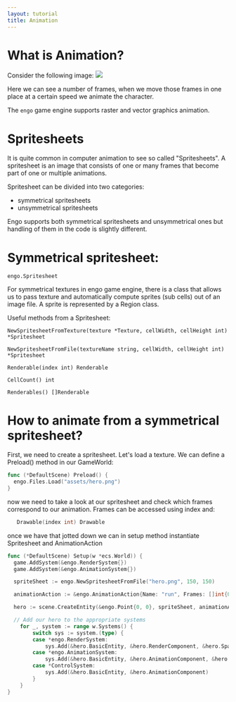 ```yaml
---
layout: tutorial
title: Animation
---
```

# What is Animation?

Consider the following image:
![](http://www.angryanimator.com/tut/pic/002_walkcycle/wlk01.gif)

Here we can see a number of frames, when we move those frames in one place at a certain speed we animate the character.

The `engo` game engine supports raster and vector graphics animation.

# Spritesheets

It is quite common in computer animation to see so called "Spritesheets". A spritesheet is an image that consists of one or many frames that become part of one or multiple animations.

Spritesheet can be divided into two categories:
- symmetrical spritesheets
- unsymmetrical spritesheets

Engo supports both symmetrical spritesheets and unsymmetrical ones but handling of them in the code is slightly different.

# Symmetrical spritesheet:

```
engo.Spritesheet
```

For symmetrical textures in engo game engine, there is a class that allows us to pass texture and automatically compute sprites (sub cells) out of an image file. A sprite is represented by a Region class.

Useful methods from a Spritesheet:

```
NewSpritesheetFromTexture(texture *Texture, cellWidth, cellHeight int) *Spritesheet

NewSpritesheetFromFile(textureName string, cellWidth, cellHeight int) *Spritesheet

Renderable(index int) Renderable

CellCount() int

Renderables() []Renderable
```

# How to animate from a symmetrical spritesheet?

First, we need to create a spritesheet. Let's load a texture. We can define a Preload() method in our GameWorld:

```go
func (*DefaultScene) Preload() {
  engo.Files.Load("assets/hero.png")
}
```

now we need to take a look at our spritesheet and check which frames correspond to our animation. Frames can be accessed using index and:

```go
   Drawable(index int) Drawable
```

once we have that jotted down we can in setup method instantiate Spritesheet and AnimationAction

```go
func (*DefaultScene) Setup(w *ecs.World)) {
  game.AddSystem(&engo.RenderSystem{})
  game.AddSystem(&engo.AnimationSystem{})

  spriteSheet := engo.NewSpritesheetFromFile("hero.png", 150, 150)

  animationAction := &engo.AnimationAction{Name: "run", Frames: []int{0, 1, 2, 3, 4, 5, 6, 7, 8, 9, 10}}

  hero := scene.CreateEntity(&engo.Point{0, 0}, spriteSheet, animationAction)

  // Add our hero to the appropriate systems
  	for _, system := range w.Systems() {
  		switch sys := system.(type) {
  		case *engo.RenderSystem:
  			sys.Add(&hero.BasicEntity, &hero.RenderComponent, &hero.SpaceComponent)
  		case *engo.AnimationSystem:
  			sys.Add(&hero.BasicEntity, &hero.AnimationComponent, &hero.RenderComponent)
  		case *ControlSystem:
  			sys.Add(&hero.BasicEntity, &hero.AnimationComponent)
  		}
  	}
}
```
